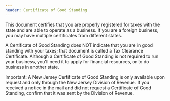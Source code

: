 ```yaml
---
header: Certificate of Good Standing
---
```


This document certifies that you are properly registered for taxes with the state and are able to operate as a business. If you are a foreign business, you may have multiple certificates from different states.

A Certificate of Good Standing does NOT indicate that you are in good standing with your taxes; that document is called a Tax Clearance Certificate. Although a Certificate of Good Standing is not required to run your business, you'll need it to apply for financial resources, or to do business in another state.

Important: A New Jersey Certificate of Good Standing is only available upon request and only through the New Jersey Division of Revenue. If you received a notice in the mail and did not request a Certificate of Good Standing, confirm that it was sent by the Division of Revenue.
